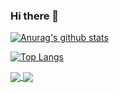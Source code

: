 ### Hi there 👋

[![Anurag's github stats](https://github-readme-stats.vercel.app/api?username=lzq920&show_icons=true&theme=radical)](https://github.com/anuraghazra/github-readme-stats)

[![Top Langs](https://github-readme-stats.vercel.app/api/top-langs/?username=lzq920)](https://github.com/anuraghazra/github-readme-stats)

<a href="https://github.com/lzq920/vite-block-builder">
  <img align="center" src="https://github-readme-stats.vercel.app/api/pin/?username=lzq920&repo=vite-block-builder"/>
</a>

<a href="https://github.com/lzq920/vue-admin-template">
  <img align="center" src="https://github-readme-stats.vercel.app/api/pin/?username=lzq920&repo=vue-admin-template"/>
</a>



